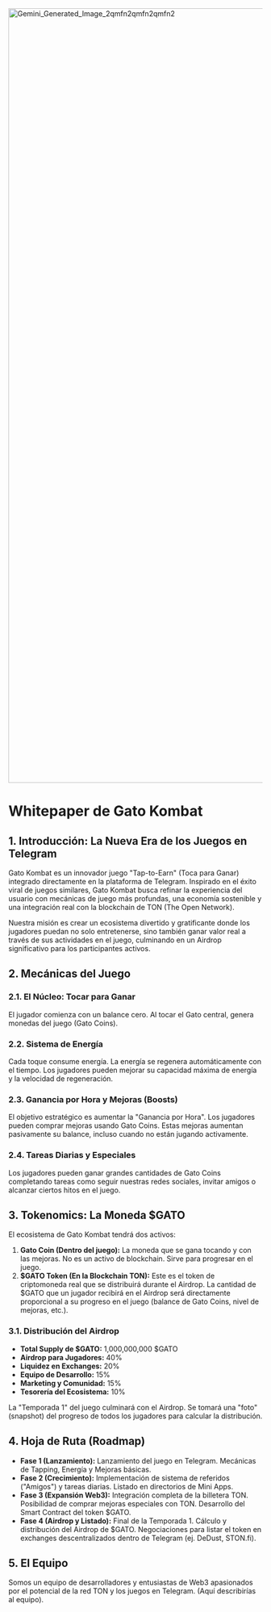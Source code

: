 <img width="2816" height="1536" alt="Gemini_Generated_Image_2qmfn2qmfn2qmfn2" src="https://github.com/user-attachments/assets/0f3845e5-bfb2-4d3e-99f0-2db5e21bfd93" />

# Whitepaper de Gato Kombat

## 1. Introducción: La Nueva Era de los Juegos en Telegram

Gato Kombat es un innovador juego "Tap-to-Earn" (Toca para Ganar) integrado directamente en la plataforma de Telegram. Inspirado en el éxito viral de juegos similares, Gato Kombat busca refinar la experiencia del usuario con mecánicas de juego más profundas, una economía sostenible y una integración real con la blockchain de TON (The Open Network).

Nuestra misión es crear un ecosistema divertido y gratificante donde los jugadores puedan no solo entretenerse, sino también ganar valor real a través de sus actividades en el juego, culminando en un Airdrop significativo para los participantes activos.

## 2. Mecánicas del Juego

### 2.1. El Núcleo: Tocar para Ganar
El jugador comienza con un balance cero. Al tocar el Gato central, genera monedas del juego (Gato Coins).

### 2.2. Sistema de Energía
Cada toque consume energía. La energía se regenera automáticamente con el tiempo. Los jugadores pueden mejorar su capacidad máxima de energía y la velocidad de regeneración.

### 2.3. Ganancia por Hora y Mejoras (Boosts)
El objetivo estratégico es aumentar la "Ganancia por Hora". Los jugadores pueden comprar mejoras usando Gato Coins. Estas mejoras aumentan pasivamente su balance, incluso cuando no están jugando activamente.

### 2.4. Tareas Diarias y Especiales
Los jugadores pueden ganar grandes cantidades de Gato Coins completando tareas como seguir nuestras redes sociales, invitar amigos o alcanzar ciertos hitos en el juego.

## 3. Tokenomics: La Moneda $GATO

El ecosistema de Gato Kombat tendrá dos activos:

1.  **Gato Coin (Dentro del juego):** La moneda que se gana tocando y con las mejoras. No es un activo de blockchain. Sirve para progresar en el juego.
2.  **$GATO Token (En la Blockchain TON):** Este es el token de criptomoneda real que se distribuirá durante el Airdrop. La cantidad de $GATO que un jugador recibirá en el Airdrop será directamente proporcional a su progreso en el juego (balance de Gato Coins, nivel de mejoras, etc.).

### 3.1. Distribución del Airdrop
- **Total Supply de $GATO:** 1,000,000,000 $GATO
- **Airdrop para Jugadores:** 40%
- **Liquidez en Exchanges:** 20%
- **Equipo de Desarrollo:** 15%
- **Marketing y Comunidad:** 15%
- **Tesorería del Ecosistema:** 10%

La "Temporada 1" del juego culminará con el Airdrop. Se tomará una "foto" (snapshot) del progreso de todos los jugadores para calcular la distribución.

## 4. Hoja de Ruta (Roadmap)

- **Fase 1 (Lanzamiento):** Lanzamiento del juego en Telegram. Mecánicas de Tapping, Energía y Mejoras básicas.
- **Fase 2 (Crecimiento):** Implementación de sistema de referidos ("Amigos") y tareas diarias. Listado en directorios de Mini Apps.
- **Fase 3 (Expansión Web3):** Integración completa de la billetera TON. Posibilidad de comprar mejoras especiales con TON. Desarrollo del Smart Contract del token $GATO.
- **Fase 4 (Airdrop y Listado):** Final de la Temporada 1. Cálculo y distribución del Airdrop de $GATO. Negociaciones para listar el token en exchanges descentralizados dentro de Telegram (ej. DeDust, STON.fi).

## 5. El Equipo


Somos un equipo de desarrolladores y entusiastas de Web3 apasionados por el potencial de la red TON y los juegos en Telegram. (Aquí describirías al equipo).
